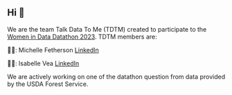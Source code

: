 ## Hi 👋


We are the team Talk Data To Me (TDTM) created to participate to the [Women in Data Datathon 2023](https://www.womenindata.org/datathon). 
TDTM members are:

👩‍💻: Michelle Fetherson [LinkedIn](https://www.linkedin.com/in/mafphd/)

👩‍💻: Isabelle Vea [LinkedIn](https://www.linkedin.com/in/isabellevea/)

We are actively working on one of the datathon question from data provided by the USDA Forest Service. 

